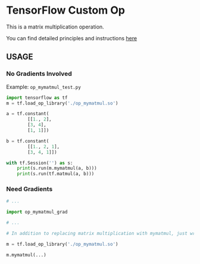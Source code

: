 # TensorFlow Custom Op

This is a matrix multiplication operation.

You can find detailed principles and instructions [here](https://svegeta.gitee.io/tensorflow/tensorflow-custom-op-cpp/)

## USAGE
### No Gradients Involved

Example: `op_mymatmul_test.py`
```python
import tensorflow as tf
m = tf.load_op_library('./op_mymatmul.so')

a = tf.constant(
        [[1., 2],
        [3, 4],
        [1, 1]])

b = tf.constant(
        [[1., 2, 1],
        [3, 4, 1]])

with tf.Session('') as s:
    print(s.run(m.mymatmul(a, b)))
    print(s.run(tf.matmul(a, b)))
```

### Need Gradients
```python
# ...

import op_mymatmul_grad

# ...

# In addition to replacing matrix multiplication with mymatmul, just write your neural network model normally

m = tf.load_op_library('./op_mymatmul.so')

m.mymatmul(...)

```
